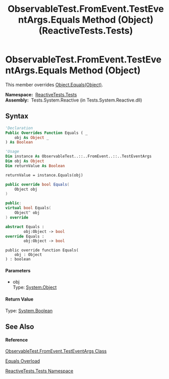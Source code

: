 ﻿---
title: ObservableTest.FromEvent.TestEventArgs.Equals Method (Object) (ReactiveTests.Tests)
TOCTitle: Equals Method (Object)
ms:assetid: M:ReactiveTests.Tests.ObservableTest.FromEvent.TestEventArgs.Equals(System.Object)
ms:mtpsurl: https://msdn.microsoft.com/en-us/library/reactivetests.tests.observabletest.fromevent.testeventargs.equals(v=VS.103)
ms:contentKeyID: 36619224
ms.date: 06/28/2011
mtps_version: v=VS.103
dev_langs:
- vb
- csharp
- c++
- fsharp
- jscript
---

# ObservableTest.FromEvent.TestEventArgs.Equals Method (Object)

This member overrides [Object.Equals(Object)](https://msdn.microsoft.com/en-us/library/m:system.object.equals\(system.object\)\(v=VS.103\)).

**Namespace:**  [ReactiveTests.Tests](hh289046\(v=vs.103\).md)  
**Assembly:**  Tests.System.Reactive (in Tests.System.Reactive.dll)

## Syntax

``` vb
'Declaration
Public Overrides Function Equals ( _
    obj As Object _
) As Boolean
```

``` vb
'Usage
Dim instance As ObservableTest..::..FromEvent..::..TestEventArgs
Dim obj As Object
Dim returnValue As Boolean

returnValue = instance.Equals(obj)
```

``` csharp
public override bool Equals(
    Object obj
)
```

``` c++
public:
virtual bool Equals(
    Object^ obj
) override
```

``` fsharp
abstract Equals : 
        obj:Object -> bool 
override Equals : 
        obj:Object -> bool 
```

``` jscript
public override function Equals(
    obj : Object
) : boolean
```

#### Parameters

  - obj  
    Type: [System.Object](https://msdn.microsoft.com/en-us/library/e5kfa45b)  

#### Return Value

Type: [System.Boolean](https://msdn.microsoft.com/en-us/library/a28wyd50)  

## See Also

#### Reference

[ObservableTest.FromEvent.TestEventArgs Class](hh315373\(v=vs.103\).md)

[Equals Overload](hh314744\(v=vs.103\).md)

[ReactiveTests.Tests Namespace](hh289046\(v=vs.103\).md)

